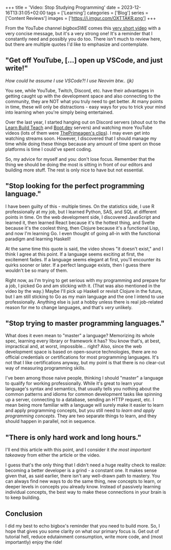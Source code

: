 +++
title = 'Video: Stop Studying Programming'
date = 2023-12-16T13:31:05+02:00
tags = ['Learning']
categories = ['Blog']
series = ['Content Reviews']
images = ['https://i.imgur.com/OXTTAKR.png']
+++

From the YouTube channel *bigboxSWE* comes this [very short video](https://www.youtube.com/watch?v=QMbx0dTWJIQ) with a very concise message, but it's a very strong one! It's a reminder that I constantly need and possibly you do too. There isn't much to review here, but there are multiple quotes I'd like to emphasize and contemplate.

## "Get off YouTube, \[...\] open up VSCode, and just write!"

*How could he assume I use VSCode?! I use Neovim btw.. (jk)*

You see, while YouTube, Twitch, Discord, etc. have their advantages in getting caught up with the development space and also connecting to the community, they are NOT what you truly need to get better. At many points in time, these will only be distractions - easy ways for you to trick your mind into learning when you're simply being entertained.

Over the last year, I started hanging out on Discord servers (shout out to the [Learn Build Teach](https://www.learnbuildteach.com/) and [Boot.dev](https://www.boot.dev/) servers) and watching more YouTube videos (lots of them were [ThePrimeagen's clips](https://www.youtube.com/@ThePrimeTimeagen)). I may even get into watching streams soon. However, I discovered that I should manage my time while doing these things because any amount of time spent on those platforms is time I could've spent coding.

So, my advice for myself and you: don't lose focus. Remember that the thing we should be doing the most is sitting in front of our editors and building more stuff. The rest is only nice to have but not essential.

## "Stop looking for the perfect programming language."

I have been guilty of this - multiple times. On the statistics side, I use R professionally at my job, but I learned Python, SAS, and SQL at different points in time. On the web development side, I discovered JavaScript and learned it, then learned React because it's the hottest thing, and Svelte because it's the coolest thing, then Clojure because it's a functional Lisp, and now I'm learning Go. I even thought of going all-in with the functional paradigm and learning Haskell!

At the same time this quote is said, the video shows "it doesn't exist," and I think I agree at this point. If a language seems exciting at first, the excitement fades. If a language seems elegant at first, you'll encounter its quirks sooner or later. If a perfect language exists, then I guess there wouldn't be so many of them.

Right now, as I'm trying to get serious with my programming and prepare for a job, I picked Go and am sticking with it. (That was also mentioned in the video by the way.) Maybe I'll pick up Haskell or revisit Clojure in the future, but I am still sticking to Go as my main language and the one I intend to use professionally. Anything else is just a hobby unless there is real job-related reason for me to change languages, and that's *very* unlikely.

## "Stop trying to master programming languages."

What does it even mean to "master" a language? Memorizing its whole spec, learning every library or framework it has? You know that's, at best, impractical and, at worst, impossible... right? Also, since the web development space is based on open-source technologies, there are no official credentials or certifications for most programming languages. It's not that I like certifications anyway, but my point is that there is no clear-cut way of measuring programming skills.

I've been among those naive people, thinking I should "master" a language to qualify for working professionally. While it's great to learn your language's syntax and semantics, that usually tells you nothing about the common patterns and idioms for common development tasks like spinning up a server, connecting to a database, sending an HTTP request, etc. I mean being more familiar with a language will surely make it easier to learn and apply programming concepts, but you still need to *learn and apply programming concepts*. They are two separate things to learn, and they should happen in parallel, not in sequence.

## "There is only hard work and long hours."

I'll end this article with this point, and I consider it *the most important takeaway* from either the article or the video.

I guess that's the only thing that I didn't need a huge reality check to realize: becoming a better developer is a grind - a constant one. It makes sense given that, as said earlier, there isn't any well-drawn path to mastery. You can always find new ways to do the same thing, new concepts to learn, or deeper levels in concepts you already know. Instead of passively learning individual concepts, the best way to make these connections in your brain is to keep building.

## Conclusion

I did my best to echo bigbox's reminder that you need to build more. So, I hope that gives you some clarity on what our primary focus is. Get out of tutorial hell, reduce edutainment consumption, write more code, and (most importantly) enjoy the ride!
